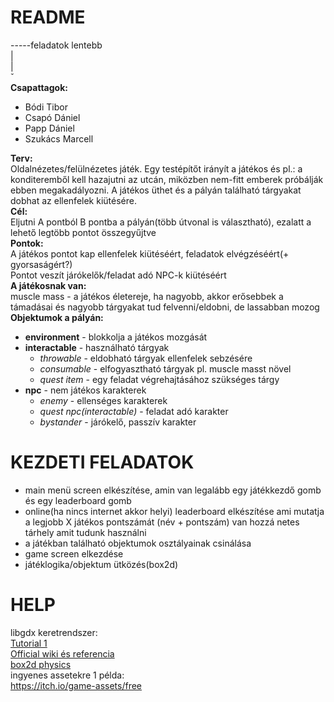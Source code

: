 ﻿# README
-----feladatok lentebb  
|  
|  
ˇ  
**Csapattagok:**  
- Bódi Tibor
- Csapó Dániel
- Papp Dániel
- Szukács Marcell  

**Terv:**  
Oldalnézetes/felülnézetes játék. Egy testépítőt irányít a játékos és  pl.: a konditeremből kell hazajutni az utcán, miközben nem-fitt emberek próbálják ebben megakadályozni. A játékos üthet és a pályán található tárgyakat dobhat az ellenfelek kiütésére.  
**Cél:**  
Eljutni A pontból B pontba a pályán(több útvonal is választható), ezalatt a lehető legtöbb pontot összegyűjtve  
**Pontok:**  
A játékos pontot kap ellenfelek kiütéséért, feladatok elvégzéséért(+ gyorsaságért?)  
Pontot veszít járókelők/feladat adó NPC-k kiütéséért  
**A játékosnak van:**  
muscle mass - a játékos életereje, ha nagyobb, akkor erősebbek a támadásai és nagyobb tárgyakat tud felvenni/eldobni, de lassabban mozog  
**Objektumok a pályán:**  
- **environment** - blokkolja a játékos mozgását  
- **interactable** - használható tárgyak
  - *throwable* - eldobható tárgyak ellenfelek sebzésére
  - *consumable* - elfogyasztható tárgyak pl. muscle masst növel
  - *quest item* - egy feladat végrehajtásához szükséges tárgy  
- **npc** - nem játékos karakterek
  - *enemy* - ellenséges karakterek
  - *quest npc(interactable)* - feladat adó karakter
  - *bystander* - járókelő, passzív karakter  
# KEZDETI FELADATOK  
- main menü screen elkészítése, amin van legalább egy játékkezdő gomb és egy leaderboard gomb
- online(ha nincs internet akkor helyi) leaderboard elkészítése ami mutatja a legjobb X játékos pontszámát (név + pontszám) van hozzá netes tárhely amit tudunk használni
- a játékban található objektumok osztályainak csinálása
- game screen elkezdése
- játéklogika/objektum ütközés(box2d)
# HELP  
libgdx keretrendszer:  
[Tutorial 1](https://www.gamefromscratch.com/page/LibGDX-Tutorial-series.aspx)  
[Official wiki és referencia](https://github.com/libgdx/libgdx/wiki)  
[box2d physics](https://github.com/libgdx/libgdx/wiki/box2d#dynamic-bodies)  
ingyenes assetekre 1 példa:  
https://itch.io/game-assets/free
